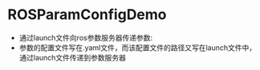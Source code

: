 # ROSParamConfigDemo
- 通过launch文件向ros参数服务器传递参数:  
- 参数的配置文件写在.yaml文件，而该配置文件的路径又写在launch文件中，通过launch文件传递到参数服务器
